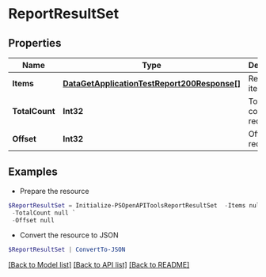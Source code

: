 # ReportResultSet
## Properties

Name | Type | Description | Notes
------------ | ------------- | ------------- | -------------
**Items** | [**DataGetApplicationTestReport200Response[]**](DataGetApplicationTestReport200Response.md) | Requested items | [optional] 
**TotalCount** | **Int32** | Total item count (if requested) | [optional] 
**Offset** | **Int32** | Offset requested | [optional] 

## Examples

- Prepare the resource
```powershell
$ReportResultSet = Initialize-PSOpenAPIToolsReportResultSet  -Items null `
 -TotalCount null `
 -Offset null
```

- Convert the resource to JSON
```powershell
$ReportResultSet | ConvertTo-JSON
```

[[Back to Model list]](../README.md#documentation-for-models) [[Back to API list]](../README.md#documentation-for-api-endpoints) [[Back to README]](../README.md)

